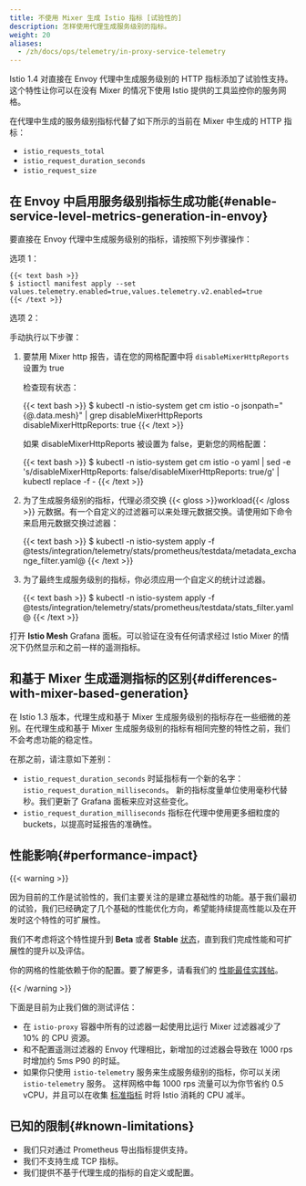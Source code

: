 ```yaml
---
title: 不使用 Mixer 生成 Istio 指标 [试验性的]
description: 怎样使用代理生成服务级别的指标。
weight: 20
aliases:
  - /zh/docs/ops/telemetry/in-proxy-service-telemetry
---
```


Istio 1.4 对直接在 Envoy 代理中生成服务级别的 HTTP 指标添加了试验性支持。
这个特性让你可以在没有 Mixer 的情况下使用 Istio 提供的工具监控你的服务网格。

在代理中生成的服务级别指标代替了如下所示的当前在 Mixer 中生成的 HTTP 指标：

- `istio_requests_total`
- `istio_request_duration_seconds`
- `istio_request_size`

## 在 Envoy 中启用服务级别指标生成功能{#enable-service-level-metrics-generation-in-envoy}

要直接在 Envoy 代理中生成服务级别的指标，请按照下列步骤操作：

选项 1：

    {{< text bash >}}
    $ istioctl manifest apply --set values.telemetry.enabled=true,values.telemetry.v2.enabled=true
    {{< /text >}}

选项 2：

手动执行以下步骤：

1. 要禁用 Mixer http 报告，请在您的网格配置中将 `disableMixerHttpReports` 设置为 true

    检查现有状态：

    {{< text bash >}}
    $ kubectl -n istio-system get cm istio -o jsonpath="{@.data.mesh}" | grep disableMixerHttpReports
    disableMixerHttpReports: true
    {{< /text >}}

    如果 disableMixerHttpReports 被设置为 false，更新您的网格配置：

    {{< text bash >}}
    $ kubectl -n istio-system get cm istio -o yaml | sed -e 's/disableMixerHttpReports: false/disableMixerHttpReports: true/g' | kubectl replace -f -
    {{< /text >}}

1. 为了生成服务级别的指标，代理必须交换 {{< gloss >}}workload{{< /gloss >}} 元数据。有一个自定义的过滤器可以来处理元数据交换。请使用如下命令来启用元数据交换过滤器：

    {{< text bash >}}
    $ kubectl -n istio-system apply -f @tests/integration/telemetry/stats/prometheus/testdata/metadata_exchange_filter.yaml@
    {{< /text >}}

1. 为了最终生成服务级别的指标，你必须应用一个自定义的统计过滤器。

    {{< text bash >}}
    $ kubectl -n istio-system apply -f @tests/integration/telemetry/stats/prometheus/testdata/stats_filter.yaml@
    {{< /text >}}

打开 **Istio Mesh** Grafana 面板。可以验证在没有任何请求经过 Istio Mixer 的情况下仍然显示和之前一样的遥测指标。

## 和基于 Mixer 生成遥测指标的区别{#differences-with-mixer-based-generation}

在 Istio 1.3 版本，代理生成和基于 Mixer 生成服务级别的指标存在一些细微的差别。在代理生成和基于 Mixer 生成服务级别的指标有相同完整的特性之前，我们不会考虑功能的稳定性。

在那之前，请注意如下差别：

- `istio_request_duration_seconds` 时延指标有一个新的名字：`istio_request_duration_milliseconds`。
  新的指标度量单位使用毫秒代替秒。我们更新了 Grafana 面板来应对这些变化。
- `istio_request_duration_milliseconds` 指标在代理中使用更多细粒度的 buckets，以提高时延报告的准确性。

## 性能影响{#performance-impact}

{{< warning >}}

因为目前的工作是试验性的，我们主要关注的是建立基础性的功能。基于我们最初的试验，我们已经确定了几个基础的性能优化方向，希望能持续提高性能以及在开发时这个特性的可扩展性。

我们不考虑将这个特性提升到 **Beta** 或者 **Stable** [状态](/zh/about/feature-stages/#feature-phase-definitions)，直到我们完成性能和可扩展性的提升以及评估。

你的网格的性能依赖于你的配置。要了解更多，请看我们的 [性能最佳实践帖](/zh/blog/2019/performance-best-practices/)。

{{< /warning >}}

下面是目前为止我们做的测试评估：

- 在 `istio-proxy` 容器中所有的过滤器一起使用比运行 Mixer 过滤器减少了 10% 的 CPU 资源。
- 和不配置遥测过滤器的 Envoy 代理相比，新增加的过滤器会导致在 1000 rps 时增加约 5ms P90 的时延。
- 如果你只使用 `istio-telemetry` 服务来生成服务级别的指标，你可以关闭 `istio-telemetry` 服务。
  这样网格中每 1000 rps 流量可以为你节省约 0.5 vCPU，并且可以在收集 [标准指标](/zh/docs/reference/config/policy-and-telemetry/metrics/) 时将 Istio 消耗的 CPU 减半。

## 已知的限制{#known-limitations}

- 我们只对通过 Prometheus 导出指标提供支持。
- 我们不支持生成 TCP 指标。
- 我们提供不基于代理生成的指标的自定义或配置。
